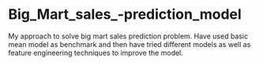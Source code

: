 # Big_Mart_sales_-prediction_model
My approach to solve big mart sales prediction problem. Have used basic mean model as benchmark and then have tried different models as well as feature engineering techniques to improve the model.
